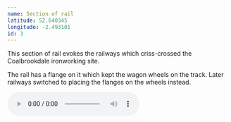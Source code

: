 ```yaml
---
name: Section of rail
latitude: 52.640345
longitude: -2.493101
id: 3
---
```


This section of rail evokes the railways which criss-crossed the Coalbrookdale ironworking site.

The rail has a flange on it which kept the wagon wheels on the track. Later railways switched to placing the flanges on the wheels instead.


<audio controls>
    <source src="/audio/Transport.mp3">
</audio>